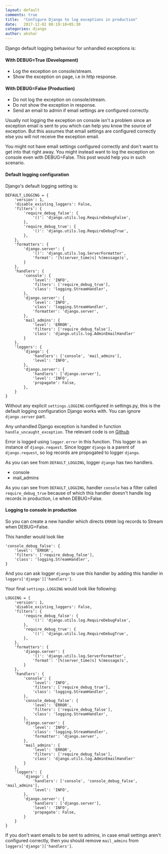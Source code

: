 ```yaml
---
layout: default
comments: true
title:  "Configure Django to log exceptions in production"
date:   2017-12-02 08:19:18+05:30
categories: django
author: akshar
---
```

Django default logging behaviour for unhandled exceptions is:

#### With DEBUG=True (Development)

* Log the exception on console/stream.
* Show the exception on page, i.e in http response.

#### With DEBUG=False (Production)

* Do not log the exception on console/stream.
* Do not show the exception in response.
* Send an email to admin if email settings are configured correctly.

Usually not logging the exception on console isn't a problem since an exception email is sent to you which can help you know the source of exception. But this assumes that email settings are configured correctly else you will not receive the exception email.

You might not have email settings configured correctly and don't want to get into that right away. You might instead want to log the exception on console even with DEBUG=False. This post would help you in such scenario.

#### Default logging configuration

Django's default logging setting is:

	DEFAULT_LOGGING = {
		'version': 1,
		'disable_existing_loggers': False,
		'filters': {
			'require_debug_false': {
				'()': 'django.utils.log.RequireDebugFalse',
			},
			'require_debug_true': {
				'()': 'django.utils.log.RequireDebugTrue',
			},
		},
		'formatters': {
			'django.server': {
				'()': 'django.utils.log.ServerFormatter',
				'format': '[%(server_time)s] %(message)s',
			}
		},
		'handlers': {
			'console': {
				'level': 'INFO',
				'filters': ['require_debug_true'],
				'class': 'logging.StreamHandler',
			},
			'django.server': {
				'level': 'INFO',
				'class': 'logging.StreamHandler',
				'formatter': 'django.server',
			},
			'mail_admins': {
				'level': 'ERROR',
				'filters': ['require_debug_false'],
				'class': 'django.utils.log.AdminEmailHandler'
			}
		},
		'loggers': {
			'django': {
				'handlers': ['console', 'mail_admins'],
				'level': 'INFO',
			},
			'django.server': {
				'handlers': ['django.server'],
				'level': 'INFO',
				'propagate': False,
			},
		}
	}

Without any explicit `settings.LOGGING` configured in settings.py, this is the default logging configuration Django works with. You can ignore `django.server` part.

Any unhandled Django exception is handled in function `handle_uncaught_exception`. The relevant code is on <a href="https://github.com/django/django/blob/1.11.7/django/core/handlers/exception.py#L124" target="_blank">Github</a>

Error is logged using `logger.error` in this function. This logger is an instance of `django.request`. Since logger `django` is a parent of `django.request`, so log records are propogated to logger `django`.

As you can see from `DEFAULT_LOGGING`, logger `django` has two handlers.

* console
* mail_admins

As you can see from `DEFAULT_LOGGING`, handler `console` has a filter called `require_debug_true` because of which this handler doesn't handle log records in production, i.e when DEBUG=False.

#### Logging to console in production

So you can create a new handler which directs `ERROR` log records to Stream when DEBUG=False.

This handler would look like

	'console_debug_false': {
		'level': 'ERROR',
		'filters': ['require_debug_false'],
		'class': 'logging.StreamHandler',
	}

And you can ask logger `django` to use this handler by adding this handler in `loggers['django']['handlers']`.

Your final `settings.LOGGING` would look like following:

	LOGGING = {
		'version': 1,
		'disable_existing_loggers': False,
		'filters': {
			'require_debug_false': {
				'()': 'django.utils.log.RequireDebugFalse',
			},
			'require_debug_true': {
				'()': 'django.utils.log.RequireDebugTrue',
			},
		},
		'formatters': {
			'django.server': {
				'()': 'django.utils.log.ServerFormatter',
				'format': '[%(server_time)s] %(message)s',
			}
		},
		'handlers': {
			'console': {
				'level': 'INFO',
				'filters': ['require_debug_true'],
				'class': 'logging.StreamHandler',
			},
			'console_debug_false': {
				'level': 'ERROR',
				'filters': ['require_debug_false'],
				'class': 'logging.StreamHandler',
			},
			'django.server': {
				'level': 'INFO',
				'class': 'logging.StreamHandler',
				'formatter': 'django.server',
			},
			'mail_admins': {
				'level': 'ERROR',
				'filters': ['require_debug_false'],
				'class': 'django.utils.log.AdminEmailHandler'
			}
		},
		'loggers': {
			'django': {
				'handlers': ['console', 'console_debug_false', 'mail_admins'],
				'level': 'INFO',
			},
			'django.server': {
				'handlers': ['django.server'],
				'level': 'INFO',
				'propagate': False,
			}
		}
	}

If you don't want emails to be sent to admins, in case email settings aren't configured correctly, then you should remove `mail_admins` from `loggers['django']['handlers']`.


